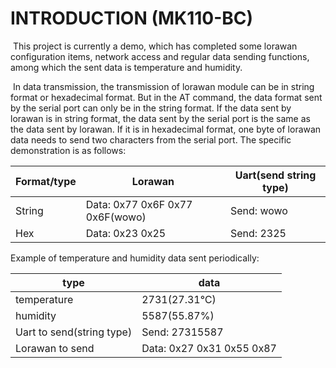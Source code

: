# INTRODUCTION	(MK110-BC)

​	This project is currently a demo, which has completed some lorawan configuration items, network access and regular data sending functions, among which the sent data is temperature and humidity.

​	In data transmission, the transmission of lorawan module can be in string format or hexadecimal format. But in the AT command, the data format sent by the serial port can only be in the string format. If the data sent by lorawan is in string format, the data sent by the serial port is the same as the data sent by lorawan. If it is in hexadecimal format, one byte of lorawan data needs to send two characters from the serial port. The specific demonstration is as follows:

 

| Format/type | Lorawan                         | Uart(send string type) |
| ----------- | ------------------------------- | ---------------------- |
| String      | Data: 0x77 0x6F 0x77 0x6F(wowo) | Send: wowo             |
| Hex         | Data: 0x23 0x25                 | Send: 2325             |

 

Example of temperature and humidity data sent periodically:

| type                      | data                      |
| ------------------------- | ------------------------- |
| temperature               | 2731(27.31℃)              |
| humidity                  | 5587(55.87%)              |
| Uart to send(string type) | Send: 27315587            |
| Lorawan to send           | Data: 0x27 0x31 0x55 0x87 |

 

